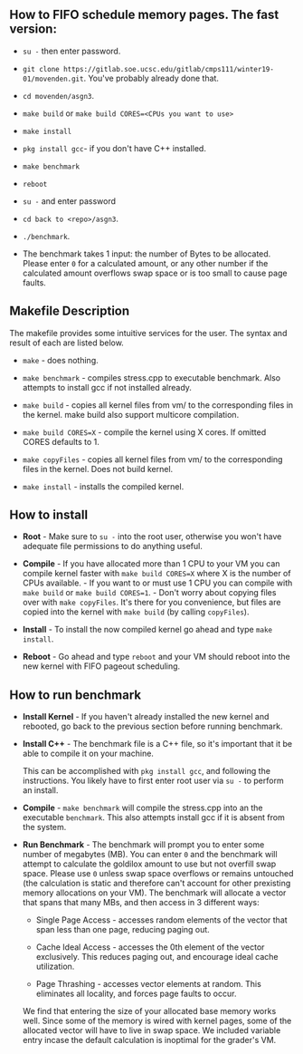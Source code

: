 
## How to FIFO schedule memory pages. The fast version:
  * `su -` then enter password.
    
  * `git clone https://gitlab.soe.ucsc.edu/gitlab/cmps111/winter19-01/movenden.git`.
    	 You've probably already done that.
  
  * `cd movenden/asgn3`.
    
  * `make build` or `make build CORES=<CPUs you want to use>`
    
  * `make install`
  
  * `pkg install gcc`- if you don't have C++ installed.
    
  * `make benchmark`
      
  * `reboot`
  
  * `su -` and enter password
    
  * `cd back to <repo>/asgn3`.
      
  * `./benchmark`.
  
  * The benchmark takes 1 input: the number of Bytes to be allocated. Please enter `0` for a calculated amount, or any other number if the calculated amount overflows swap space or is too small to cause page faults. 
 
 ## Makefile Description
  The makefile provides some intuitive services for the user. The syntax and result of 
  each are listed below.
    
 - `make`           - does nothing.
 
 - `make benchmark` - compiles stress.cpp to executable benchmark. Also attempts to install gcc if not installed already.
 
 - `make build`     - copies all kernel files from vm/ to the corresponding 
                      files in the kernel.
                      make build also support multicore compilation.
                      
 - `make build CORES=X` - compile the kernel using X cores. 
                          If omitted CORES defaults to 1.
 - `make copyFiles` - copies all kernel files from vm/ to the corresponding files in the kernel. 
                      Does not build kernel.
                      
 - `make install`   - installs the compiled kernel.
 
  ## How to install
 - **Root**    - Make sure to `su -` into the root user, otherwise you won't 
            have adequate file permissions to do anything useful.
            
 - **Compile** - If you have allocated more than 1 CPU to your VM you can
            compile kernel faster with `make build CORES=X` where X is
            the number of CPUs available.
            - If you want to or must use 1 CPU you can compile with
            `make build` or `make build CORES=1`.
            - Don't worry about copying files over with `make copyFiles`.
            It's there for you convenience, but files are copied into 
            the kernel with `make build` (by calling `copyFiles`).

 - **Install** - To install the now compiled kernel go ahead and type 
            `make install`. 
            
 - **Reboot**  - Go ahead and type `reboot` and your VM should reboot into
            the new kernel with FIFO pageout scheduling.
            
            
  ## How to run benchmark
 - **Install Kernel**  - If you haven't already installed the new kernel and rebooted, go back 
                   to the previous section before running benchmark.
 
 - **Install C++** - The benchmark file is a C++ file, so it's important that it be able to compile it on 
               your machine.
               
   This can be accomplished with `pkg install gcc`, and following the instructions. You likely have to
   first enter root user via `su -` to perform an install.
            
 - **Compile**  - `make benchmark` will compile the stress.cpp into an the executable `benchmark`. This also attempts install gcc if it is absent from the system. 
            
 - **Run Benchmark** - The benchmark will prompt you to enter some number of megabytes (MB). You can enter `0` and the benchmark will attempt to calculate the goldilox amount to use but not overfill swap space. Please use `0` unless swap space overflows or remains untouched (the calculation is static and therefore can't account for other prexisting memory allocations on your VM). The benchmark 
              will allocate a vector that spans that many MBs, and then access in 3 different ways:
              
     + Single Page Access - accesses random elements of the vector that span less than one page, 
              reducing paging out.
              
      + Cache Ideal Access - accesses the 0th element of the vector exclusively. This reduces paging
              out, and encourage ideal cache utilization.
              
      + Page Thrashing - accesses vector elements at random. This eliminates all locality, and forces 
              page faults to occur.
              
     We find that entering the size of your allocated base memory works well. Since some of the memory
     is wired with kernel pages, some of the allocated vector will have to live in swap space. We included variable entry incase the default calculation is inoptimal for the grader's VM.

